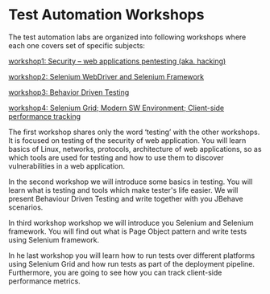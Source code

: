 # Test Automation Workshops #

The  test automation labs are organized into following workshops where each one covers set of specific subjects:

[workshop1: Security – web applications pentesting (aka. hacking)](https://gitlab.levi9.com/qa/Code9-2016/tree/master/workshop1/)

[workshop2: Selenium WebDriver and Selenium Framework](https://gitlab.levi9.com/qa/Code9-2015/tree/master/workshop2/)

[workshop3: Behavior Driven Testing](https://gitlab.levi9.com/qa/Code9-2015/tree/master/workshop3/)

[workshop4: Selenium Grid; Modern SW Environment; Client-side performance tracking](https://gitlab.levi9.com/qa/Code9-2015/tree/master/workshop4/)

The first workshop shares only the word ‘testing’ with the other workshops. It is focused on testing of the security of web application. You will learn basics of Linux, networks, protocols, architecture of web applications, so as which tools are used for testing and how to use them to discover vulnerabilities in a web application.

In the second workshop we will introduce some basics in testing. You will learn what is testing and tools which make tester's life easier. We will present Behaviour Driven Testing and write together with you JBehave scenarios.

In third workshop workshop we will introduce you Selenium and Selenium framework. You will find out what is Page Object pattern and write tests using Selenium framework.

In he last workshop you will learn how to run tests over different platforms using Selenium Grid and how run tests as part of the deployment pipeline. Furthermore, you are going to see how you can track client-side performance metrics.

